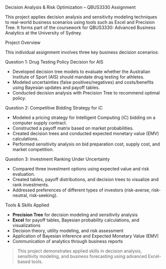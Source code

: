 Decision Analysis & Risk Optimization – QBUS3330 Assignment

This project applies decision analysis and sensitivity modeling techniques to real-world business scenarios using tools such as Excel and Precision Tree. It forms part of the coursework for QBUS3330: Advanced Business Analytics at the University of Sydney.

Project Overview

This individual assignment involves three key business decision scenarios:

Question 1: Drug Testing Policy Decision for AIS
- Developed decision tree models to evaluate whether the Australian Institute of Sport (AIS) should mandate drug testing for athletes.
- Modeled uncertainties (false positives/negatives) and costs/benefits using Bayesian updates and payoff tables.
- Conducted decision analysis with Precision Tree to recommend optimal policy.

Question 2: Competitive Bidding Strategy for iC
- Modeled a pricing strategy for Intelligent Computing (iC) bidding on a computer supply contract.
- Constructed a payoff matrix based on market probabilities.
- Created decision trees and conducted expected monetary value (EMV) calculations.
- Performed sensitivity analysis on bid preparation cost, supply cost, and market competition.

Question 3: Investment Ranking Under Uncertainty
- Compared three investment options using expected value and risk evaluation.
- Created tables, payoff distributions, and decision trees to visualize and rank investments.
- Addressed preferences of different types of investors (risk-averse, risk-neutral, risk-seeking).

Tools & Skills Applied
- **Precision Tree** for decision modeling and sensitivity analysis
- **Excel** for payoff tables, Bayesian probability calculations, and visualizations
- Decision theory, utility modeling, and risk assessment
- Application of Bayesian inference and Expected Monetary Value (EMV)
- Communication of analytics through business reports


> This project demonstrates applied skills in decision analysis, sensitivity modeling, and business forecasting using advanced Excel-based tools.
